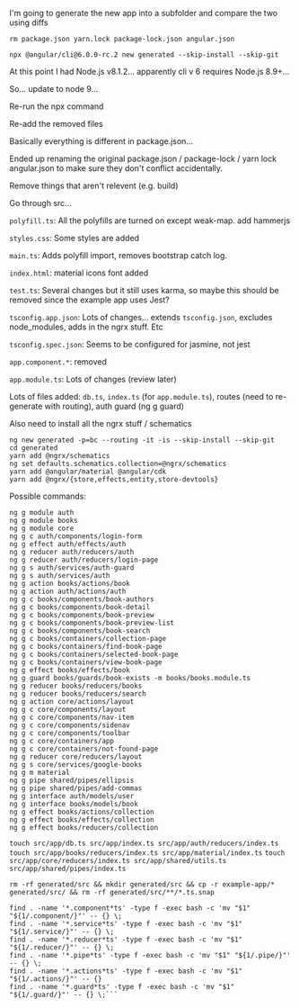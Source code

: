 I'm going to generate the new app into a subfolder and compare the two using diffs

`rm package.json yarn.lock package-lock.json angular.json`

`npx @angular/cli@6.0.0-rc.2 new generated --skip-install --skip-git`

At this point I had Node.js v8.1.2... apparently cli v 6 requires Node.js 8.9+...

So... update to node 9...

Re-run the npx command

Re-add the removed files

Basically everything is different in package.json...

Ended up renaming the original package.json / package-lock / yarn lock angular.json to make sure they don't conflict accidentally.

Remove things that aren't relevent (e.g. build)

Go through src...

`polyfill.ts`: All the polyfills are turned on except weak-map. add hammerjs

`styles.css`: Some styles are added

`main.ts`: Adds polyfill import, removes bootstrap catch log.

`index.html`: material icons font added

`test.ts`: Several changes but it still uses karma, so maybe this should be removed since the example app uses Jest?

`tsconfig.app.json`: Lots of changes... extends `tsconfig.json`, excludes node_modules, adds in the ngrx stuff. Etc

`tsconfig.spec.json`: Seems to be configured for jasmine, not jest

`app.component.*`: removed

`app.module.ts`: Lots of changes (review later)

Lots of files added: `db.ts`, `index.ts` (for `app.module.ts`), routes (need to re-generate with routing), auth guard (ng g guard)

Also need to install all the ngrx stuff / schematics

```
ng new generated -p=bc --routing -it -is --skip-install --skip-git
cd generated
yarn add @ngrx/schematics
ng set defaults.schematics.collection=@ngrx/schematics
yarn add @angular/material @angular/cdk
yarn add @ngrx/{store,effects,entity,store-devtools}
```

Possible commands:

```
ng g module auth
ng g module books
ng g module core
ng g c auth/components/login-form
ng g effect auth/effects/auth
ng g reducer auth/reducers/auth
ng g reducer auth/reducers/login-page
ng g s auth/services/auth-guard
ng g s auth/services/auth
ng g action books/actions/book
ng g action auth/actions/auth
ng g c books/components/book-authors
ng g c books/components/book-detail
ng g c books/components/book-preview
ng g c books/components/book-preview-list
ng g c books/components/book-search
ng g c books/containers/collection-page
ng g c books/containers/find-book-page
ng g c books/containers/selected-book-page
ng g c books/containers/view-book-page
ng g effect books/effects/book
ng g guard books/guards/book-exists -m books/books.module.ts
ng g reducer books/reducers/books
ng g reducer books/reducers/search
ng g action core/actions/layout
ng g c core/components/layout
ng g c core/components/nav-item
ng g c core/components/sidenav
ng g c core/components/toolbar
ng g c core/containers/app
ng g c core/containers/not-found-page
ng g reducer core/reducers/layout
ng g s core/services/google-books
ng g m material
ng g pipe shared/pipes/ellipsis
ng g pipe shared/pipes/add-commas
ng g interface auth/models/user
ng g interface books/models/book
ng g effect books/actions/collection
ng g effect books/effects/collection
ng g effect books/reducers/collection
```

`touch src/app/db.ts src/app/index.ts src/app/auth/reducers/index.ts`
`touch src/app/books/reducers/index.ts src/app/material/index.ts`
`touch src/app/core/reducers/index.ts src/app/shared/utils.ts src/app/shared/pipes/index.ts`

`rm -rf generated/src && mkdir generated/src && cp -r example-app/* generated/src/ && rm -rf generated/src/**/*.ts.snap`

```
find . -name '*.component*ts' -type f -exec bash -c 'mv "$1" "${1/.component/}"' -- {} \;
find . -name '*.service*ts' -type f -exec bash -c 'mv "$1" "${1/.service/}"' -- {} \;
find . -name '*.reducer*ts' -type f -exec bash -c 'mv "$1" "${1/.reducer/}"' -- {} \;
find . -name '*.pipe*ts' -type f -exec bash -c 'mv "$1" "${1/.pipe/}"' -- {} \;
find . -name '*.actions*ts' -type f -exec bash -c 'mv "$1" "${1/.actions/}"' -- {}
find . -name '*.guard*ts' -type f -exec bash -c 'mv "$1" "${1/.guard/}"' -- {} \;```